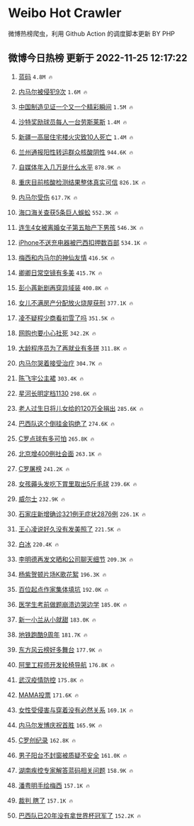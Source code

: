 # Weibo Hot Crawler 



微博热榜爬虫，利用 Github Action 的调度脚本更新 BY PHP 


## 微博今日热榜 更新于 2022-11-25 12:17:22 
1. [蓝码](https://s.weibo.com/weibo?q=%23%E8%93%9D%E7%A0%81%23&t=31&band_rank=1&Refer=top) `4.8M 🔥` 

1. [内马尔被侵犯9次](https://s.weibo.com/weibo?q=%23%E5%86%85%E9%A9%AC%E5%B0%94%E8%A2%AB%E4%BE%B5%E7%8A%AF9%E6%AC%A1%23&t=31&band_rank=2&Refer=top) `1.6M 🔥` 

1. [中国制造见证一个又一个精彩瞬间](https://s.weibo.com/weibo?q=%23%E4%B8%AD%E5%9B%BD%E5%88%B6%E9%80%A0%E8%A7%81%E8%AF%81%E4%B8%80%E4%B8%AA%E5%8F%88%E4%B8%80%E4%B8%AA%E7%B2%BE%E5%BD%A9%E7%9E%AC%E9%97%B4%23&t=31&band_rank=3&Refer=top) `1.5M 🔥` 

1. [沙特奖励球员每人一台劳斯莱斯](https://s.weibo.com/weibo?q=%23%E6%B2%99%E7%89%B9%E5%A5%96%E5%8A%B1%E7%90%83%E5%91%98%E6%AF%8F%E4%BA%BA%E4%B8%80%E5%8F%B0%E5%8A%B3%E6%96%AF%E8%8E%B1%E6%96%AF%23&t=31&band_rank=4&Refer=top) `1.4M 🔥` 

1. [新疆一高层住宅楼火灾致10人死亡](https://s.weibo.com/weibo?q=%23%E6%96%B0%E7%96%86%E4%B8%80%E9%AB%98%E5%B1%82%E4%BD%8F%E5%AE%85%E6%A5%BC%E7%81%AB%E7%81%BE%E8%87%B410%E4%BA%BA%E6%AD%BB%E4%BA%A1%23&t=31&band_rank=5&Refer=top) `1.4M 🔥` 

1. [兰州通报阳性转运群众核酸阴性](https://s.weibo.com/weibo?q=%23%E5%85%B0%E5%B7%9E%E9%80%9A%E6%8A%A5%E9%98%B3%E6%80%A7%E8%BD%AC%E8%BF%90%E7%BE%A4%E4%BC%97%E6%A0%B8%E9%85%B8%E9%98%B4%E6%80%A7%23&t=31&band_rank=6&Refer=top) `944.6K 🔥` 

1. [自媒体年入几万是什么水平](https://s.weibo.com/weibo?q=%23%E8%87%AA%E5%AA%92%E4%BD%93%E5%B9%B4%E5%85%A5%E5%87%A0%E4%B8%87%E6%98%AF%E4%BB%80%E4%B9%88%E6%B0%B4%E5%B9%B3%23&t=31&band_rank=7&Refer=top) `878.9K 🔥` 

1. [重庆目前核酸检测结果整体真实可信](https://s.weibo.com/weibo?q=%23%E9%87%8D%E5%BA%86%E7%9B%AE%E5%89%8D%E6%A0%B8%E9%85%B8%E6%A3%80%E6%B5%8B%E7%BB%93%E6%9E%9C%E6%95%B4%E4%BD%93%E7%9C%9F%E5%AE%9E%E5%8F%AF%E4%BF%A1%23&t=31&band_rank=8&Refer=top) `826.1K 🔥` 

1. [内马尔受伤](https://s.weibo.com/weibo?q=%23%E5%86%85%E9%A9%AC%E5%B0%94%E5%8F%97%E4%BC%A4%23&t=31&band_rank=9&Refer=top) `617.7K 🔥` 

1. [海口海关查获5条巨人蜈蚣](https://s.weibo.com/weibo?q=%23%E6%B5%B7%E5%8F%A3%E6%B5%B7%E5%85%B3%E6%9F%A5%E8%8E%B75%E6%9D%A1%E5%B7%A8%E4%BA%BA%E8%9C%88%E8%9A%A3%23&t=31&band_rank=10&Refer=top) `552.3K 🔥` 

1. [连生4女被离婚女子第五胎产下男孩](https://s.weibo.com/weibo?q=%23%E8%BF%9E%E7%94%9F4%E5%A5%B3%E8%A2%AB%E7%A6%BB%E5%A9%9A%E5%A5%B3%E5%AD%90%E7%AC%AC%E4%BA%94%E8%83%8E%E4%BA%A7%E4%B8%8B%E7%94%B7%E5%AD%A9%23&t=31&band_rank=11&Refer=top) `546.3K 🔥` 

1. [iPhone不送充电器被巴西扣押数百部](https://s.weibo.com/weibo?q=%23iPhone%E4%B8%8D%E9%80%81%E5%85%85%E7%94%B5%E5%99%A8%E8%A2%AB%E5%B7%B4%E8%A5%BF%E6%89%A3%E6%8A%BC%E6%95%B0%E7%99%BE%E9%83%A8%23&t=31&band_rank=12&Refer=top) `534.1K 🔥` 

1. [梅西和内马尔的神仙友情](https://s.weibo.com/weibo?q=%23%E6%A2%85%E8%A5%BF%E5%92%8C%E5%86%85%E9%A9%AC%E5%B0%94%E7%9A%84%E7%A5%9E%E4%BB%99%E5%8F%8B%E6%83%85%23&t=31&band_rank=13&Refer=top) `416.5K 🔥` 

1. [卿卿日常空镜有多美](https://s.weibo.com/weibo?q=%23%E5%8D%BF%E5%8D%BF%E6%97%A5%E5%B8%B8%E7%A9%BA%E9%95%9C%E6%9C%89%E5%A4%9A%E7%BE%8E%23&t=31&band_rank=14&Refer=top) `415.7K 🔥` 

1. [彭小苒新剧再穿异域装](https://s.weibo.com/weibo?q=%23%E5%BD%AD%E5%B0%8F%E8%8B%92%E6%96%B0%E5%89%A7%E5%86%8D%E7%A9%BF%E5%BC%82%E5%9F%9F%E8%A3%85%23&t=31&band_rank=15&Refer=top) `400.8K 🔥` 

1. [女儿不满房产分配放火烧屋获刑](https://s.weibo.com/weibo?q=%23%E5%A5%B3%E5%84%BF%E4%B8%8D%E6%BB%A1%E6%88%BF%E4%BA%A7%E5%88%86%E9%85%8D%E6%94%BE%E7%81%AB%E7%83%A7%E5%B1%8B%E8%8E%B7%E5%88%91%23&t=31&band_rank=16&Refer=top) `377.1K 🔥` 

1. [凌不疑程少商看初雪了吗](https://s.weibo.com/weibo?q=%23%E5%87%8C%E4%B8%8D%E7%96%91%E7%A8%8B%E5%B0%91%E5%95%86%E7%9C%8B%E5%88%9D%E9%9B%AA%E4%BA%86%E5%90%97%23&t=31&band_rank=17&Refer=top) `351.5K 🔥` 

1. [网购也要小心社死](https://s.weibo.com/weibo?q=%23%E7%BD%91%E8%B4%AD%E4%B9%9F%E8%A6%81%E5%B0%8F%E5%BF%83%E7%A4%BE%E6%AD%BB%23&t=31&band_rank=18&Refer=top) `342.2K 🔥` 

1. [大龄程序员为了再就业有多拼](https://s.weibo.com/weibo?q=%23%E5%A4%A7%E9%BE%84%E7%A8%8B%E5%BA%8F%E5%91%98%E4%B8%BA%E4%BA%86%E5%86%8D%E5%B0%B1%E4%B8%9A%E6%9C%89%E5%A4%9A%E6%8B%BC%23&t=31&band_rank=19&Refer=top) `311.8K 🔥` 

1. [内马尔哭着接受治疗](https://s.weibo.com/weibo?q=%23%E5%86%85%E9%A9%AC%E5%B0%94%E5%93%AD%E7%9D%80%E6%8E%A5%E5%8F%97%E6%B2%BB%E7%96%97%23&t=31&band_rank=20&Refer=top) `304.7K 🔥` 

1. [陈飞宇公主裙](https://s.weibo.com/weibo?q=%23%E9%99%88%E9%A3%9E%E5%AE%87%E5%85%AC%E4%B8%BB%E8%A3%99%23&t=31&band_rank=21&Refer=top) `303.4K 🔥` 

1. [星河长明定档1130](https://s.weibo.com/weibo?q=%23%E6%98%9F%E6%B2%B3%E9%95%BF%E6%98%8E%E5%AE%9A%E6%A1%A31130%23&t=31&band_rank=22&Refer=top) `298.6K 🔥` 

1. [老人过生日将儿女给的120万全捐出](https://s.weibo.com/weibo?q=%23%E8%80%81%E4%BA%BA%E8%BF%87%E7%94%9F%E6%97%A5%E5%B0%86%E5%84%BF%E5%A5%B3%E7%BB%99%E7%9A%84120%E4%B8%87%E5%85%A8%E6%8D%90%E5%87%BA%23&t=31&band_rank=23&Refer=top) `285.6K 🔥` 

1. [巴西队这个倒挂金钩绝了](https://s.weibo.com/weibo?q=%23%E5%B7%B4%E8%A5%BF%E9%98%9F%E8%BF%99%E4%B8%AA%E5%80%92%E6%8C%82%E9%87%91%E9%92%A9%E7%BB%9D%E4%BA%86%23&t=31&band_rank=24&Refer=top) `274.6K 🔥` 

1. [C罗点球有多可怕](https://s.weibo.com/weibo?q=%23C%E7%BD%97%E7%82%B9%E7%90%83%E6%9C%89%E5%A4%9A%E5%8F%AF%E6%80%95%23&t=31&band_rank=25&Refer=top) `265.8K 🔥` 

1. [北京增400例社会面](https://s.weibo.com/weibo?q=%23%E5%8C%97%E4%BA%AC%E5%A2%9E400%E4%BE%8B%E7%A4%BE%E4%BC%9A%E9%9D%A2%23&t=31&band_rank=26&Refer=top) `263.1K 🔥` 

1. [C罗屠榜](https://s.weibo.com/weibo?q=%23C%E7%BD%97%E5%B1%A0%E6%A6%9C%23&t=31&band_rank=27&Refer=top) `241.2K 🔥` 

1. [女孩薅头发吃下胃里取出5斤毛球](https://s.weibo.com/weibo?q=%23%E5%A5%B3%E5%AD%A9%E8%96%85%E5%A4%B4%E5%8F%91%E5%90%83%E4%B8%8B%E8%83%83%E9%87%8C%E5%8F%96%E5%87%BA5%E6%96%A4%E6%AF%9B%E7%90%83%23&t=31&band_rank=28&Refer=top) `239.6K 🔥` 

1. [威尔士](https://s.weibo.com/weibo?q=%E5%A8%81%E5%B0%94%E5%A3%AB&t=31&band_rank=29&Refer=top) `232.9K 🔥` 

1. [石家庄新增确诊321例无症状2876例](https://s.weibo.com/weibo?q=%23%E7%9F%B3%E5%AE%B6%E5%BA%84%E6%96%B0%E5%A2%9E%E7%A1%AE%E8%AF%8A321%E4%BE%8B%E6%97%A0%E7%97%87%E7%8A%B62876%E4%BE%8B%23&t=31&band_rank=30&Refer=top) `226.1K 🔥` 

1. [王心凌说好久没有发美照了](https://s.weibo.com/weibo?q=%23%E7%8E%8B%E5%BF%83%E5%87%8C%E8%AF%B4%E5%A5%BD%E4%B9%85%E6%B2%A1%E6%9C%89%E5%8F%91%E7%BE%8E%E7%85%A7%E4%BA%86%23&t=31&band_rank=31&Refer=top) `221.5K 🔥` 

1. [白冰](https://s.weibo.com/weibo?q=%E7%99%BD%E5%86%B0&t=31&band_rank=32&Refer=top) `220.4K 🔥` 

1. [李明德再发文晒和公司聊天细节](https://s.weibo.com/weibo?q=%23%E6%9D%8E%E6%98%8E%E5%BE%B7%E5%86%8D%E5%8F%91%E6%96%87%E6%99%92%E5%92%8C%E5%85%AC%E5%8F%B8%E8%81%8A%E5%A4%A9%E7%BB%86%E8%8A%82%23&t=31&band_rank=33&Refer=top) `209.3K 🔥` 

1. [杨紫贺顿片场K歌花絮](https://s.weibo.com/weibo?q=%23%E6%9D%A8%E7%B4%AB%E8%B4%BA%E9%A1%BF%E7%89%87%E5%9C%BAK%E6%AD%8C%E8%8A%B1%E7%B5%AE%23&t=31&band_rank=34&Refer=top) `196.3K 🔥` 

1. [百位起点作家集体填坑](https://s.weibo.com/weibo?q=%E7%99%BE%E4%BD%8D%E8%B5%B7%E7%82%B9%E4%BD%9C%E5%AE%B6%E9%9B%86%E4%BD%93%E5%A1%AB%E5%9D%91&t=31&band_rank=35&Refer=top) `192.0K 🔥` 

1. [医学生考前做题崩溃边哭边学](https://s.weibo.com/weibo?q=%23%E5%8C%BB%E5%AD%A6%E7%94%9F%E8%80%83%E5%89%8D%E5%81%9A%E9%A2%98%E5%B4%A9%E6%BA%83%E8%BE%B9%E5%93%AD%E8%BE%B9%E5%AD%A6%23&t=31&band_rank=36&Refer=top) `185.0K 🔥` 

1. [新一小兰从小就甜](https://s.weibo.com/weibo?q=%23%E6%96%B0%E4%B8%80%E5%B0%8F%E5%85%B0%E4%BB%8E%E5%B0%8F%E5%B0%B1%E7%94%9C%23&t=31&band_rank=37&Refer=top) `183.0K 🔥` 

1. [地铁跑酷9周年](https://s.weibo.com/weibo?q=%E5%9C%B0%E9%93%81%E8%B7%91%E9%85%B79%E5%91%A8%E5%B9%B4&t=31&band_rank=38&Refer=top) `181.7K 🔥` 

1. [东方风云榜好多舞台](https://s.weibo.com/weibo?q=%23%E4%B8%9C%E6%96%B9%E9%A3%8E%E4%BA%91%E6%A6%9C%E5%A5%BD%E5%A4%9A%E8%88%9E%E5%8F%B0%23&t=31&band_rank=39&Refer=top) `177.9K 🔥` 

1. [阿里工程师开发轮椅导航](https://s.weibo.com/weibo?q=%23%E9%98%BF%E9%87%8C%E5%B7%A5%E7%A8%8B%E5%B8%88%E5%BC%80%E5%8F%91%E8%BD%AE%E6%A4%85%E5%AF%BC%E8%88%AA%23&t=31&band_rank=40&Refer=top) `176.8K 🔥` 

1. [武汉疫情防控](https://s.weibo.com/weibo?q=%23%E6%AD%A6%E6%B1%89%E7%96%AB%E6%83%85%E9%98%B2%E6%8E%A7%23&t=31&band_rank=41&Refer=top) `175.8K 🔥` 

1. [MAMA投票](https://s.weibo.com/weibo?q=MAMA%E6%8A%95%E7%A5%A8&t=31&band_rank=42&Refer=top) `171.6K 🔥` 

1. [女性受侵害与穿着没有必然关系](https://s.weibo.com/weibo?q=%23%E5%A5%B3%E6%80%A7%E5%8F%97%E4%BE%B5%E5%AE%B3%E4%B8%8E%E7%A9%BF%E7%9D%80%E6%B2%A1%E6%9C%89%E5%BF%85%E7%84%B6%E5%85%B3%E7%B3%BB%23&t=31&band_rank=43&Refer=top) `169.1K 🔥` 

1. [内马尔发博庆祝首胜](https://s.weibo.com/weibo?q=%23%E5%86%85%E9%A9%AC%E5%B0%94%E5%8F%91%E5%8D%9A%E5%BA%86%E7%A5%9D%E9%A6%96%E8%83%9C%23&t=31&band_rank=44&Refer=top) `165.9K 🔥` 

1. [C罗创纪录](https://s.weibo.com/weibo?q=%23C%E7%BD%97%E5%88%9B%E7%BA%AA%E5%BD%95%23&t=31&band_rank=45&Refer=top) `162.8K 🔥` 

1. [男子阳台不封窗被质疑不安全](https://s.weibo.com/weibo?q=%23%E7%94%B7%E5%AD%90%E9%98%B3%E5%8F%B0%E4%B8%8D%E5%B0%81%E7%AA%97%E8%A2%AB%E8%B4%A8%E7%96%91%E4%B8%8D%E5%AE%89%E5%85%A8%23&t=31&band_rank=46&Refer=top) `161.0K 🔥` 

1. [湖南疾控专家解答蓝码相关问题](https://s.weibo.com/weibo?q=%23%E6%B9%96%E5%8D%97%E7%96%BE%E6%8E%A7%E4%B8%93%E5%AE%B6%E8%A7%A3%E7%AD%94%E8%93%9D%E7%A0%81%E7%9B%B8%E5%85%B3%E9%97%AE%E9%A2%98%23&t=31&band_rank=47&Refer=top) `158.9K 🔥` 

1. [潘粤明手绘梅西](https://s.weibo.com/weibo?q=%23%E6%BD%98%E7%B2%A4%E6%98%8E%E6%89%8B%E7%BB%98%E6%A2%85%E8%A5%BF%23&t=31&band_rank=48&Refer=top) `157.1K 🔥` 

1. [裁判 瞎了](https://s.weibo.com/weibo?q=%E8%A3%81%E5%88%A4%20%E7%9E%8E%E4%BA%86&t=31&band_rank=49&Refer=top) `157.1K 🔥` 

1. [巴西队已20年没有拿世界杯冠军了](https://s.weibo.com/weibo?q=%23%E5%B7%B4%E8%A5%BF%E9%98%9F%E5%B7%B220%E5%B9%B4%E6%B2%A1%E6%9C%89%E6%8B%BF%E4%B8%96%E7%95%8C%E6%9D%AF%E5%86%A0%E5%86%9B%E4%BA%86%23&t=31&band_rank=50&Refer=top) `152.2K 🔥` 

